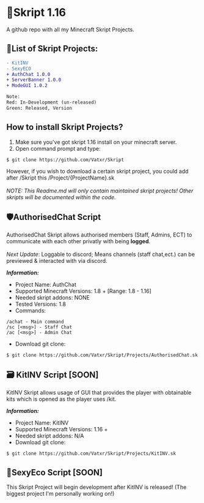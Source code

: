 <!-- Skript HTML -->

# 📜Skript 1.16 
A github repo with all my Minecraft Skript Projects. 

## 📌List of Skript Projects:
```diff
- KitINV
- SexyECO
+ AuthChat 1.0.0
+ ServerBanner 1.0.0
+ ModeGUI 1.0.2

Note:
Red: In-Development (un-released)
Green: Released, Version 
```
## How to install Skript Projects?
1) Make sure you've got skript 1.16 install on your minecraft server.
2) Open command prompt and type:
```
$ git clone https://github.com/Vatxr/Skript
```
However, if you wish to download a certain skript project, you could add after /Skript this /Project/{ProjectName}.sk<br><br>
*NOTE: This Readme.md will only contain maintained skript projects! Other skripts will be documented within the code.*

## 🛡️AuthorisedChat Script
AuthorisedChat Skript allows authorised members (Staff, Admins, ECT) to communicate with each other privatly with being **logged**.
<br><br>
*Next Update*: Loggable to discord; Means channels (staff chat,ect.) can be previewed & interacted with via discord.

***Information:***<br>
- Project Name: AuthChat <br>
- Supported Minecraft Versions: 1.8 +  [Range: 1.8 - 1.16]<br>
- Needed skript addons: NONE
- Tested Versions: 1.8
- Commands: 
```
/achat - Main command
/sc [<msg>] - Staff Chat
/ac [<msg>] - Admin Chat
```
- Download git clone:
```
$ git clone https://github.com/Vatxr/Skript/Projects/AuthorisedChat.sk
```

## 🗃️ KitINV Script [SOON]
KitINV Skript allows usage of GUI that provides the player with obtainable kits which is opened as the player uses /kit.

***Information:***<br>
- Project Name: KitINV <br>
- Supported Minecraft Versions: 1.16 +  <br>
- Needed skript addons: N/A
- Download git clone:
```
$ git clone https://github.com/Vatxr/Skript/Projects/KitINV.sk
```

## 💸SexyEco Script [SOON]

This Skript Project will begin development after KitINV is released! (The biggest project I'm personally working on!)

